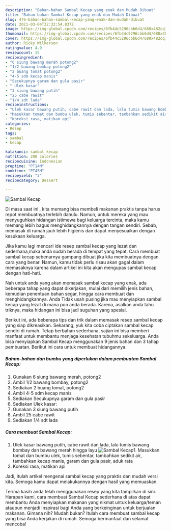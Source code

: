 ```yaml
---
description: "Bahan-bahan Sambal Kecap yang enak dan Mudah Dibuat"
title: "Bahan-bahan Sambal Kecap yang enak dan Mudah Dibuat"
slug: 476-bahan-bahan-sambal-kecap-yang-enak-dan-mudah-dibuat
date: 2021-03-04T22:32:54.837Z
image: https://img-global.cpcdn.com/recipes/6fb44c5296cbb6d4/680x482cq70/sambal-kecap-foto-resep-utama.jpg
thumbnail: https://img-global.cpcdn.com/recipes/6fb44c5296cbb6d4/680x482cq70/sambal-kecap-foto-resep-utama.jpg
cover: https://img-global.cpcdn.com/recipes/6fb44c5296cbb6d4/680x482cq70/sambal-kecap-foto-resep-utama.jpg
author: Ricky Wilkerson
ratingvalue: 4.9
reviewcount: 15
recipeingredient:
- "6 siung bawang merah potong2"
- "1/2 bawang bombay potong2"
- "2 buang tomat potong2"
- "4-5 sdm kecap manis"
- "Secukupnya garam dan gula pasir"
- " Ulek kasar"
- "3 siung bawang putih"
- "25 cabe rawit"
- "1/4 sdt lada"
recipeinstructions:
- "Ulek kasar bawang putih, cabe rawit dan lada, lalu tumis bawang bombay dan bawang merah hingga layu"
- "Masukkan tomat dan bumbu ulek, tumis sebentar, tambahkan sedikit air, tambahkan kecap manis, garam dan gula pasir, aduk rata"
- "Koreksi rasa, matikan api"
categories:
- Resep
tags:
- sambal
- kecap

katakunci: sambal kecap 
nutrition: 208 calories
recipecuisine: Indonesian
preptime: "PT14M"
cooktime: "PT45M"
recipeyield: "3"
recipecategory: Dessert

---
```



![Sambal Kecap](https://img-global.cpcdn.com/recipes/6fb44c5296cbb6d4/680x482cq70/sambal-kecap-foto-resep-utama.jpg)

Di masa  saat ini , kita memang bisa membeli makanan praktis tanpa harus repot membuatnya terlebih dahulu. Namun, untuk mereka yang mau menyuguhkan hidangan istimewa bagi keluarga tercinta, maka kamu memang lebih bagus menghidangkannya dengan tangan sendiri. Sebab, memasak di rumah jauh lebih higienis dan dapat menyesuaikan dengan kesukaan keluarga.

Jika kamu lagi mencari ide resep sambal kecap yang lezat dan sederhana,maka anda sudah berada di tempat yang tepat. Cara membuat sambal kecap  sebenarnya gampang dibuat jika kita membuatnya dengan cara yang benar. Namun, kamu tidak perlu risau akan gagal dalam memasaknya 
karena dalam artikel ini kita akan mengupas sambal kecap dengan hati-hati.  



Nah untuk anda yang akan memasak sambal kecap yang enak, ada beberapa tahap yang dapat dikerjakan, mulai dari memilih jenis bahan, kemudian penentuan bahan segar, hingga cara membuat dan menghidangkannya. Anda Tidak usah pusing jika mau menyiapkan sambal kecap yang lezat di mana pun anda berada. Karena, asalkan anda  tahu triknya, maka hidangan ini bisa jadi suguhan yang spesial.

Berikut ini, ada beberapa tips dan trik dalam memasak resep sambal kecap yang siap dikreasikan. Sekarang, yuk kita coba ciptakan sambal kecap sendiri di rumah. Tetap berbahan sederhana, sajian ini bisa memberi manfaat untuk membantu menjaga kesehatan tubuhmu sekeluarga. Anda bisa menyiapkan Sambal Kecap menggunakan 9 jenis bahan dan 3 tahap pembuatan. Berikut ini cara untuk membuat hidangannya.

<!--inarticleads1-->

##### Bahan-bahan dan bumbu yang diperlukan dalam pembuatan Sambal Kecap:

1. Gunakan 6 siung bawang merah, potong2
1. Ambil 1/2 bawang bombay, potong2
1. Sediakan 2 buang tomat, potong2
1. Ambil 4-5 sdm kecap manis
1. Sediakan Secukupnya garam dan gula pasir
1. Sediakan  Ulek kasar:
1. Gunakan 3 siung bawang putih
1. Ambil 25 cabe rawit
1. Sediakan 1/4 sdt lada




<!--inarticleads2-->

##### Cara membuat Sambal Kecap:

1. Ulek kasar bawang putih, cabe rawit dan lada, lalu tumis bawang bombay dan bawang merah hingga layu
<img src="https://img-global.cpcdn.com/steps/07adff3bf8abe118/160x128cq70/sambal-kecap-langkah-memasak-1-foto.jpg" alt="Sambal Kecap">1. Masukkan tomat dan bumbu ulek, tumis sebentar, tambahkan sedikit air, tambahkan kecap manis, garam dan gula pasir, aduk rata
1. Koreksi rasa, matikan api




Jadi, itulah artikel mengenai  sambal kecap  yang praktis dan mudah versi kita. Semoga kamu dapat melakukannya dengan hasil yang memuaskan. 

Terima kasih anda telah menggunakan resep yang kita tampilkan di sini. Harapan kami, cara membuat  Sambal Kecap sederhana di atas dapat membantu Anda menyiapkan makanan yang nikmat untuk keluarga/teman ataupun menjadi inspirasi bagi Anda yang berkeinginan untuk berjualan makanan. Gimana nih? Mudah bukan? Itulah cara membuat sambal kecap yang bisa Anda kerjakan di rumah. Semoga bermanfaat dan selamat mencoba!

